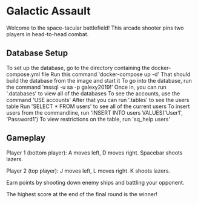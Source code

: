 # Galactic Assault
Welcome to the space-tacular battlefield! This arcade shooter pins two players in head-to-head combat.

## Database Setup
To set up the database, go to the directory containing the docker-compose.yml file
Run this command 'docker-compose up -d'
That should build the database from the image and start it
To go into the database, run the command 'mssql -u sa -p galexy2019!'
Once in, you can run '.databases' to view all of the databases
To see the accounts, use the command 'USE accounts'
After that you can run '.tables' to see the users table
Run 'SELECT * FROM users' to see all of the current users
To insert users from the commandline, run 'INSERT INTO users VALUES('User1', 'Password1')
To view restrictions on the table, run 'sq_help users'

## Gameplay
Player 1 (bottom player): A moves left, D moves right. Spacebar shoots lazers.

Player 2 (top player): J moves left, L moves right. K shoots lazers.

Earn points by shooting down enemy ships and battling your opponent.

The highest score at the end of the final round is the winner!
